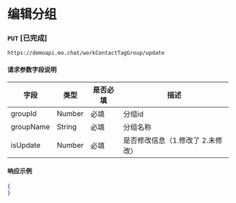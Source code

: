 # 编辑分组
### `PUT`  [已完成]
```
https://demoapi.mo.chat/workContactTagGroup/update
```

#### 请求参数字段说明

| 字段  | 类型 | 是否必填 | 描述|
| ------------- | ------------- | ------------------ | ------------------ |
| groupId  | Number  | 必填 | 分组id |
| groupName  | String  | 必填 | 分组名称 |
| isUpdate  | Number  | 必填 | 是否修改信息（1.修改了 2.未修改） |


#### 响应示例

```json
{
}
```